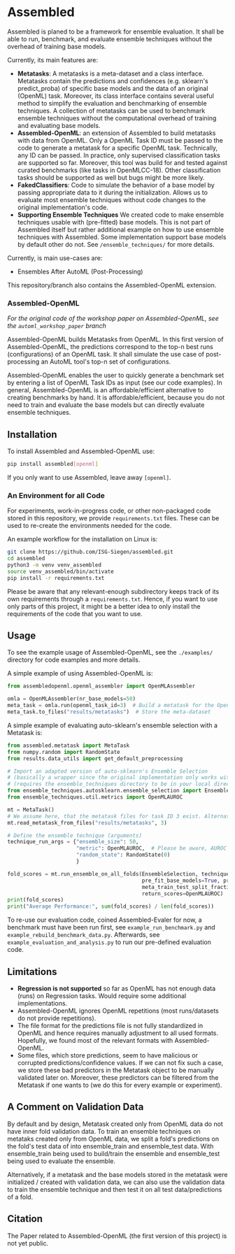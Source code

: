 # Assembled

Assembled is planed to be a framework for ensemble evaluation. It shall be able to run, benchmark, and evaluate ensemble
techniques without the overhead of training base models.

Currently, its main features are:

* **Metatasks**: A metatasks is a meta-dataset and a class interface. Metatasks contain the predictions and
  confidences (e.g. sklearn's predict_proba) of specific base models and the data of an original (OpenML) task.
  Moreover, its class interface contains several useful method to simplify the evaluation and benchmarking of ensemble
  techniques. A collection of metatasks can be used to benchmark ensemble techniques without the computational overhead
  of training and evaluating base models.
* **Assembled-OpenML**: an extension of Assembled to build metatasks with data from OpenML. Only a OpenML Task ID must
  be passed to the code to generate a metatask for a specific OpenML task. Technically, any ID can be passed. In
  practice, only supervised classification tasks are supported so far. Moreover, this tool was build for and tested
  against curated benchmarks (like tasks in OpenMLCC-18). Other classification tasks should be supported as well but
  bugs might be more likely.
* **FakedClassifiers**: Code to simulate the behavior of a base model by passing appropriate data to it during the
  initialization. Allows us to evaluate most ensemble techniques without code changes to the original implementation's
  code.
* **Supporting Ensemble Techniques** We created code to make ensemble techniques usable with (pre-fitted) base models.
  This is not part of Assembled itself but rather additional example on how to use ensemble techniques with Assembled.
  Some implementation support base models by default other do not. See `/ensemble_techniques/` for more details.

Currently, is main use-cases are:

* Ensembles After AutoML (Post-Processing)

This repository/branch also contains the Assembled-OpenML extension.

### Assembled-OpenML

_For the original code of the workshop paper on Assembled-OpenML, see the `automl_workshop_paper` branch_

Assembled-OpenML builds Metatasks from OpenML. In this first version of Assembled-OpenML, the predictions correspond to
the top-n best runs (configurations) of an OpenML task. It shall simulate the use case of post-processing an AutoML
tool's top-n set of configurations.

Assembled-OpenML enables the user to quickly generate a benchmark set by entering a list of OpenML Task IDs as input
(see our code examples). In general, Assembled-OpenML is an affordable/efficient alternative to creating benchmarks by
hand. It is affordable/efficient, because you do not need to train and evaluate the base models but can directly
evaluate ensemble techniques.

## Installation

To install Assembled and Assembled-OpenML use:

```bash
pip install assembled[openml]
```

If you only want to use Assembled, leave away `[openml]`.

### An Environment for all Code

For experiments, work-in-progress code, or other non-packaged code stored in this repository, we provide `requirements.txt` files.
These can be used to re-create the environments needed for the code.

An example workflow for the installation on Linux is:

```bash
git clone https://github.com/ISG-Siegen/assembled.git
cd assembled
python3 -m venv venv_assembled
source venv_assembled/bin/activate
pip install -r requirements.txt
```

Please be aware that any relevant-enough subdirectory keeps track of its own requirements through a `requirements.txt`.
Hence, if you want to use only parts of this project, it might be a better idea to only install the requirements of the
code that you want to use.

## Usage

To see the example usage of Assembled-OpenML, see the `./examples/` directory for code examples and more details.

A simple example of using Assembled-OpenML is:

```python
from assembledopenml.openml_assembler import OpenMLAssembler

omla = OpenMLAssembler(nr_base_models=50)
meta_task = omla.run(openml_task_id=3)  # Build a metatask for the OpenML task with ID 3
meta_task.to_files("results/metatasks")  # Store the meta-dataset
```

A simple example of evaluating auto-sklearn's ensemble selection with a Metatask is:

```python
from assembled.metatask import MetaTask
from numpy.random import RandomState
from results.data_utils import get_default_preprocessing

# Import an adapted version of auto-sklearn's Ensemble Selection
# (basically a wrapper since the original implementation only works with predictions and not base models)
# (requires the ensemble_techniques directory to be in your local directory)
from ensemble_techniques.autosklearn.ensemble_selection import EnsembleSelection
from ensemble_techniques.util.metrics import OpenMLAUROC

mt = MetaTask()
# We assume here, that the metatask files for task ID 3 exist. Alternatively, call omla.run(openml_task_id=3) first.
mt.read_metatask_from_files("results/metatasks", 3)

# Define the ensemble technique (arguments)
technique_run_args = {"ensemble_size": 50,
                      "metric": OpenMLAUROC,  # Please be aware, AUROC is very inefficient
                      "random_state": RandomState(0)
                      }

fold_scores = mt.run_ensemble_on_all_folds(EnsembleSelection, technique_run_args, "autosklearn.EnsembleSelection",
                                           pre_fit_base_models=True, preprocessor=get_default_preprocessing(),
                                           meta_train_test_split_fraction=0.5, meta_train_test_split_random_state=0,
                                           return_scores=OpenMLAUROC)
print(fold_scores)
print("Average Performance:", sum(fold_scores) / len(fold_scores))
```

To re-use our evaluation code, coined Assembled-Evaler for now, a benchmark must have been run first,
see `example_run_benchmark.py` and `example_rebuild_benchmark_data.py`. Afterwards,
see `example_evaluation_and_analysis.py` to run our pre-defined evaluation code.

## Limitations

* **Regression is not supported** so far as OpenML has not enough data (runs) on Regression tasks. Would require some
  additional implementations.
* Assembled-OpenML ignores OpenML repetitions (most runs/datasets do not provide repetitions).
* The file format for the predictions file is not fully standardized in OpenML and hence requires manually adjustment to
  all used formats. Hopefully, we found most of the relevant formats with Assembled-OpenML.
* Some files, which store predictions, seem to have malicious or corrupted predictions/confidence values. If we can not
  fix such a case, we store these bad predictors in the Metatask object to be manually validated later on. Moreover,
  these predictors can be filtered from the Metatask if one wants to (we do this for every example or experiment).

## A Comment on Validation Data

By default and by design, Metatask created only from OpenML data do not have inner fold validation data. To train an
ensemble techniques on metataks created only from OpenML data, we split a fold's predictions on the fold's test data of
into ensemble_train and ensemble_test data. With ensemble_train being used to build/train the ensemble and ensemble_test
being used to evaluate the ensemble.

Alternatively, if a metatask and the base models stored in the metatask were initialized / created with validation data,
we can also use the validation data to train the ensemble technique and then test it on all test data/predictions of a
fold.

## Citation

The Paper related to Assembled-OpenML (the first version of this project) is not yet public.
